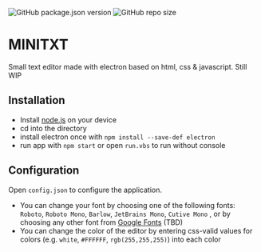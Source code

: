 ![GitHub package.json version](https://img.shields.io/github/package-json/v/n0j0games/minitxt?style=flat-square)
![GitHub repo size](https://img.shields.io/github/repo-size/n0j0games/minitxt?style=flat-square)

# MINITXT
Small text editor made with electron based on html, css & javascript. Still WIP

## Installation

* Install [node.js](https://nodejs.org) on your device
* cd into the directory
* install electron once with `npm install --save-def electron`
* run app with `npm start` or open `run.vbs` to run without console

## Configuration
Open `config.json` to configure the application.

* You can change your font by choosing one of the following fonts: `Roboto`, `Roboto Mono`, `Barlow`, `JetBrains Mono`, `Cutive Mono` , or by choosing any other font from [Google Fonts](https://fonts.google.com) (TBD)
* You can change the color of the editor by entering css-valid values for colors (e.g. `white`, `#FFFFFF`, `rgb(255,255,255)`) into each color
